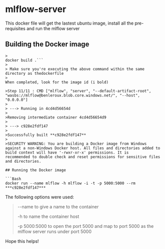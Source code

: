 # mlflow-server

This docker file will get the lastest ubuntu image, install all the pre-requisites and run the mlflow server
## Building the Docker image

>
```Bas
>
docker build .```
>
> Make sure you're executing the above command within the same directory as thedockerfile
>
When completed, look for the image id (i bold)

>Step 11/11 : CMD ["mlflow", "server", "--default-artifact-root", "wasbs://mlflow@benleroux.blob.core.windows.net/", "--host", "0.0.0.0"]
>
> ---> Running in 4cd4d56654d
>
>Removing intermediate container 4cd4d56654d9
>
> ---> c928e2fdf147
>
>Successfully built **c928e2fdf147**
>
>SECURITY WARNING: You are building a Docker image from Windows against a non-Windows Docker host. All files and directories added to build context will have '-rwxr-xr-x' permissions. It is
recommended to double check and reset permissions for sensitive files and directories.

## Running the Docker image

```Bash
docker run --name mlflow -h mlflow -i -t -p 5000:5000 --rm ***c928e2fdf147***
```

The following options were used:

>--name to give a name to the container
>
>-h to name the container host
>
>-p 5000:5000 to open the port 5000 and map to port 5000 as the mlflow server runs under port 5000

Hope this helps!
